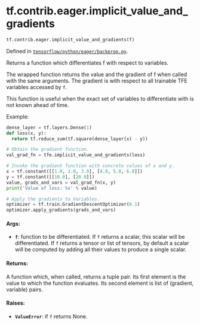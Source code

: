 <div itemscope itemtype="http://developers.google.com/ReferenceObject">
<meta itemprop="name" content="tf.contrib.eager.implicit_value_and_gradients" />
<meta itemprop="path" content="Stable" />
</div>

# tf.contrib.eager.implicit_value_and_gradients

``` python
tf.contrib.eager.implicit_value_and_gradients(f)
```



Defined in [`tensorflow/python/eager/backprop.py`](https://www.tensorflow.org/code/tensorflow/python/eager/backprop.py).

Returns a function which differentiates f with respect to variables.

The wrapped function returns the value and the gradient of f when called with
the same arguments. The gradient is with respect to all trainable TFE
variables accessed by `f`.

This function is useful when the exact set of variables to differentiate with
is not known ahead of time.

Example:

```python
dense_layer = tf.layers.Dense(1)
def loss(x, y):
  return tf.reduce_sum(tf.square(dense_layer(x) - y))

# Obtain the gradient function.
val_grad_fn = tfe.implicit_value_and_gradients(loss)

# Invoke the gradient function with concrete values of x and y.
x = tf.constant([[1.0, 2.0, 3.0], [4.0, 5.0, 6.0]])
y = tf.constant([[10.0], [20.0]])
value, grads_and_vars = val_grad_fn(x, y)
print('Value of loss: %s' % value)

# Apply the gradients to Variables.
optimizer = tf.train.GradientDescentOptimizer(0.1)
optimizer.apply_gradients(grads_and_vars)
```

#### Args:

* <b>`f`</b>: function to be differentiated. If `f` returns a scalar, this scalar will
    be differentiated. If `f` returns a tensor or list of tensors, by default
    a scalar will be computed by adding all their values to produce a single
    scalar.


#### Returns:

A function which, when called, returns a tuple pair.
Its first element is the value to which the function evaluates.
Its second element is list of (gradient, variable) pairs.


#### Raises:

* <b>`ValueError`</b>: if `f` returns None.